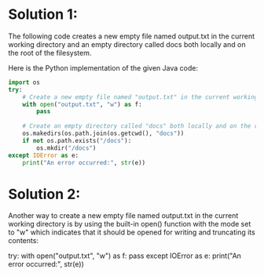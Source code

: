 # Solution 1:
The following code creates a new empty file named output.txt in the current working directory and an empty directory called docs both locally and on the root of the filesystem.

Here is the Python implementation of the given Java code:
```python
import os
try:
    # Create a new empty file named "output.txt" in the current working directory
    with open("output.txt", "w") as f:
        pass
    
    # Create an empty directory called "docs" both locally and on the root of the filesystem
    os.makedirs(os.path.join(os.getcwd(), "docs"))
    if not os.path.exists("/docs"):
        os.mkdir("/docs")
except IOError as e:
    print("An error occurred:", str(e))
```
# Solution 2:
Another way to create a new empty file named output.txt in the current working directory is by using the built-in open() function with the mode set to "w" which indicates that it should be opened for writing and truncating its contents:

try:
    with open("output.txt", "w") as f:
        pass
except IOError as e:
    print("An error occurred:", str(e))


